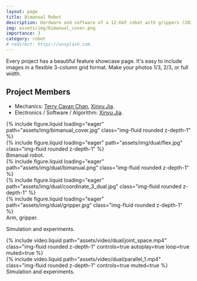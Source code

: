 ```yaml
---
layout: page
title: Bimanual Robot
description: Hardware and software of a 12-DoF cobot with grippers (2022)
img: assets/img/bimanual_cover.png
importance: 3
category: robot
# redirect: https://unsplash.com
---
```


Every project has a beautiful feature showcase page.
It's easy to include images in a flexible 3-column grid format.
Make your photos 1/3, 2/3, or full width.

## Project Members
* Mechanics: [Terry Cavan Chan](https://cde.nus.edu.sg/bme/bioroboticslab/author/terry-cavan-chan/), <u>Xinyu Jia</u>.
* Electronics / Software / Algorithm: <u>Xinyu Jia</u>.

<div class="row">
    <div class="col-sm mt-3 mt-md-0">
        {% include figure.liquid loading="eager" path="assets/img/bimanual_cover.jpg" class="img-fluid rounded z-depth-1" %}
    </div>
    <div class="col-sm mt-3 mt-md-0">
        {% include figure.liquid loading="eager" path="assets/img/dual/flex.jpg" class="img-fluid rounded z-depth-1" %}
    </div>
</div>
<div class="caption">
    Bimanual robot.
</div>


<div class="row">
    <div class="col-sm mt-3 mt-md-0">
        {% include figure.liquid loading="eager" path="assets/img/dual/bimanual.png" class="img-fluid rounded z-depth-1" %}
    </div>
    <div class="col-sm mt-3 mt-md-0">
        {% include figure.liquid loading="eager" path="assets/img/dual/coordinate_3_dual.jpg" class="img-fluid rounded z-depth-1" %}
    </div>
    <div class="col-sm mt-3 mt-md-0">
        {% include figure.liquid loading="eager" path="assets/img/dual/gripper.jpg" class="img-fluid rounded z-depth-1" %}
    </div>
</div>
<div class="caption">
    Arm, gripper.
</div>


Simulation and experiments.


<div class="row">
    <div class="col-sm-8 mt-3 mt-md-0">
        {% include video.liquid path="assets/video/dual/joint_space.mp4" class="img-fluid rounded z-depth-1" controls=true autoplay=true loop=true muted=true %}
    </div>
    <div class="col-sm-4 mt-3 mt-md-0">
        {% include video.liquid path="assets/video/dual/parallel_1.mp4" class="img-fluid rounded z-depth-1" controls=true muted=true %}
    </div>
</div>
<div class="caption">
    Simulation and experiments.
</div>
